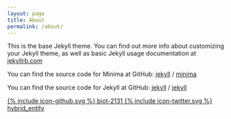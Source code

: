 ```yaml
---
layout: page
title: About
permalink: /about/
---
```


This is the base Jekyll theme. You can find out more info about customizing your Jekyll theme, as well as basic Jekyll usage documentation at [jekyllrb.com](https://jekyllrb.com/)

You can find the source code for Minima at GitHub:
[jekyll][jekyll-organization] /
[minima](https://github.com/jekyll/minima)

You can find the source code for Jekyll at GitHub:
[jekyll][jekyll-organization] /
[jekyll](https://github.com/jekyll/jekyll)


[jekyll-organization]: https://github.com/jekyll

<a href="https://github.com/biot-2131">
    <span class="icon icon--github">{% include icon-github.svg %}</span>
    <span class="username">biot-2131</span>
</a>

<a href="https://twitter.com/hybrid_entity">
    <span class="icon icon--twitter">{% include icon-twitter.svg %}</span>
    <span class="username">hybrid_entity</span>
</a>


